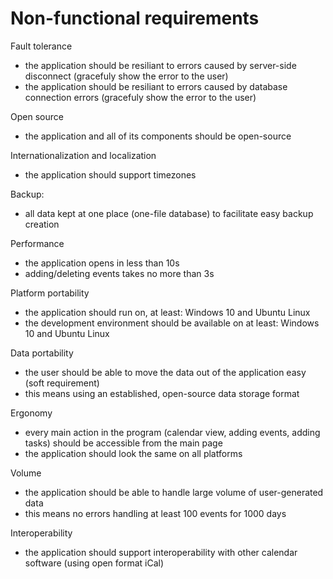 # Non-functional requirements

Fault tolerance
 - the application should be resiliant to errors caused by server-side disconnect (gracefuly show the error to the user)
 - the application should be resiliant to errors caused by database connection errors (gracefuly show the error to the user)

Open source
 - the application and all of its components should be open-source

Internationalization and localization
 - the application should support timezones

Backup:
 - all data kept at one place (one-file database) to facilitate easy backup creation 

Performance 
 - the application opens in less than 10s
 - adding/deleting events takes no more than 3s

Platform portability
 - the application should run on, at least: Windows 10 and Ubuntu Linux
 - the development environment should be available on at least: Windows 10 and Ubuntu Linux

Data portability 
 - the user should be able to move the data out of the application easy (soft requirement)
 - this means using an established, open-source data storage format

Ergonomy
 - every main action in the program (calendar view, adding events, adding tasks) should be accessible from the main page
 - the application should look the same on all platforms

Volume
 - the application should be able to handle large volume of user-generated data
 - this means no errors handling at least 100 events for 1000 days

Interoperability
 - the application should support interoperability with other calendar software (using open format iCal)